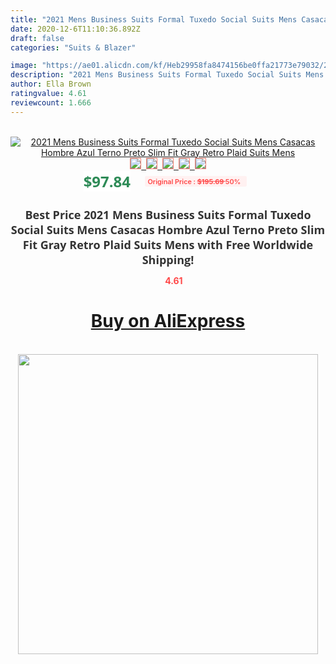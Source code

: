 ```yaml
---
title: "2021 Mens Business Suits Formal Tuxedo Social Suits Mens Casacas Hombre Azul Terno Preto Slim Fit Gray Retro Plaid Suits Mens"
date: 2020-12-6T11:10:36.892Z
draft: false
categories: "Suits & Blazer"

image: "https://ae01.alicdn.com/kf/Heb29958fa8474156be0ffa21773e79032/2021-Mens-Business-Suits-Formal-Tuxedo-Social-Suits-Mens-Casacas-Hombre-Azul-Terno-Preto-Slim-Fit.jpg"
description: "2021 Mens Business Suits Formal Tuxedo Social Suits Mens Casacas Hombre Azul Terno Preto Slim Fit Gray Retro Plaid Suits Mens"
author: Ella Brown
ratingvalue: 4.61
reviewcount: 1.666
---
```

<br>
<div style="text-align: center;">
<a href="https://s.click.aliexpress.com/e/_9ROpDT" target="_blank" rel="nofollow noopener noreferrer"><img alt="2021 Mens Business Suits Formal Tuxedo Social Suits Mens Casacas Hombre Azul Terno Preto Slim Fit Gray Retro Plaid Suits Mens" class="magnifier-image" src="https://ae01.alicdn.com/kf/Heb29958fa8474156be0ffa21773e79032/2021-Mens-Business-Suits-Formal-Tuxedo-Social-Suits-Mens-Casacas-Hombre-Azul-Terno-Preto-Slim-Fit.jpg_640x640.jpg">
<br>
<img style="border:1px solid salmon" src="https://ae01.alicdn.com/kf/Heb29958fa8474156be0ffa21773e79032/2021-Mens-Business-Suits-Formal-Tuxedo-Social-Suits-Mens-Casacas-Hombre-Azul-Terno-Preto-Slim-Fit.jpg_120x120.jpg">&nbsp;&nbsp;<img style="border:1px solid salmon" src="https://ae01.alicdn.com/kf/H046ae21842b5494d8af386aa9547bab7w/2021-Mens-Business-Suits-Formal-Tuxedo-Social-Suits-Mens-Casacas-Hombre-Azul-Terno-Preto-Slim-Fit.jpg_120x120.jpg">&nbsp;&nbsp;<img style="border:1px solid salmon" src="https://ae01.alicdn.com/kf/H8f2d21d4e8d74776a9f38d7a0f9c45d8r/2021-Mens-Business-Suits-Formal-Tuxedo-Social-Suits-Mens-Casacas-Hombre-Azul-Terno-Preto-Slim-Fit.jpg_120x120.jpg">&nbsp;&nbsp;<img style="border:1px solid salmon" src="https://ae01.alicdn.com/kf/H1568568c4f44478695b40fcc1968697fQ/2021-Mens-Business-Suits-Formal-Tuxedo-Social-Suits-Mens-Casacas-Hombre-Azul-Terno-Preto-Slim-Fit.jpg_120x120.jpg">&nbsp;&nbsp;<img style="border:1px solid salmon" src="https://ae01.alicdn.com/kf/H312a0d9bfb5b4b669db802e9b81e5d4cC/2021-Mens-Business-Suits-Formal-Tuxedo-Social-Suits-Mens-Casacas-Hombre-Azul-Terno-Preto-Slim-Fit.jpg_120x120.jpg"></a></div><br0>
<div style="text-align: center;"><span style="background-color: white; border: 0px; box-sizing: border-box; color: seagreen; display: inline-block; font-family: &quot;open sans&quot; , &quot;arial&quot; , &quot;helvetica&quot; , sans-serif , &quot;heiti&quot;; font-size: 24px; font-stretch: inherit; font-weight: 700; line-height: inherit; margin: 0px 10px 0px 0px; padding: 0px; vertical-align: middle;">$97.84 </span>
<span style="background: rgb(255 , 241 , 241); border-radius: 3px; border: 0px; box-sizing: border-box; color: #ff4747; display: inline-block; font-family: inherit; font-size: 12px; font-stretch: inherit; font-style: inherit; font-variant: inherit; font-weight: 600; line-height: inherit; margin: 0px; padding: 2px 5px; transform: scale(0.9); vertical-align: middle;">Original Price : <b style="text-decoration: line-through;">$195.69 </b> 50%&nbsp;&nbsp;</span></div>
<h1 style="color: #333333; display: inline-block; font-family: &quot;open sans&quot; , &quot;arial&quot; , &quot;helvetica&quot; , sans-serif , &quot;heiti&quot;; font-size: 18px; font-stretch: inherit; font-weight: 700; text-align: center;">Best Price 2021 Mens Business Suits Formal Tuxedo Social Suits Mens Casacas Hombre Azul Terno Preto Slim Fit Gray Retro Plaid Suits Mens with Free Worldwide Shipping!</h1>
<div style="color: #ff4747; text-align: center;">
<img src="https://4.bp.blogspot.com/-M0ZcTcb-5uY/XleCXlxnR4I/AAAAAAAAAEc/OrjgMkXV1oMQFaCRZj5HQwOCBcu3w1FegCPcBGAYYCw/s1600/star.png" style="height: 15px;">&nbsp;<b>4.61</b></div>
<div class="button_cont" align="center"><a class="buynow_a" href="https://s.click.aliexpress.com/e/_9ROpDT" target="_blank" rel="nofollow noopener noreferrer"><H1>Buy on AliExpress</H1></a></div><br>
<div class="separator" style="clear: both; text-align: center;">
<img src="https://lh3.googleusercontent.com/-pTy5HemUv9M/XlePHvY0dAI/AAAAAAAAAE4/0nX5iRUoIWY8eMW9Dpxeirr157OZliDIgCLcBGAsYHQ/s1600/badge.gif" width="480">
</div>
